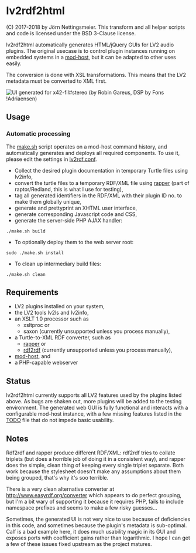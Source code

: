 # lv2rdf2html
(C) 2017-2018 by Jörn Nettingsmeier. This transform and all helper scripts and
code is licensed under the BSD 3-Clause license.

lv2rdf2html automatically generates HTML/jQuery GUIs for LV2 audio
plugins. The original usecase is to control plugin instances running
on embedded systems in a [mod-host](
https://github.com/moddevices/mod-host), but it can be adapted to
other uses easily.

The conversion is done with XSL transformations. This means that the 
LV2 metadata must be converted to XML first.

![UI generated for x42-fil#stereo (by Robin Gareus, DSP by Fons
!Adriaensen)](fil4stereo.png)
## Usage

### Automatic processing
The [make.sh](make.sh) script operates on a mod-host command history, and
automatically generates and deploys all required components. To use it, please edit the settings in
[lv2rdf.conf](lv2rdf.conf).

* Collect the desired plugin documentation in temporary Turtle files using
  lv2info,
* convert the turtle files to a temporary RDF/XML file using [rapper](http://librdf.org/raptor/rapper.html)
(part of raptor/Redland, this is what I use for testing),
* tag all generated identifiers in the RDF/XML with their plugin ID no. to
make them globally unique,
* generate and prettyprint an XHTML user interface,
* generate corresponding Javascript code and CSS,
* generate the server-side PHP AJAX handler:
```
./make.sh build
```
* To optionally deploy them to the web server root:
```
sudo ./make.sh install
```
* To clean up intermediary build files:
```
./make.sh clean
```


## Requirements

* LV2 plugins installed on your system,
* the LV2 tools lv2ls and lv2info,
* an XSLT 1.0  processor such as 
  * xsltproc or 
  * saxon (currently unsupported unless you process manually),
* a Turtle-to-XML RDF converter, such as
  * [rapper](http://librdf.org/raptor/rapper.html) or
  * [rdf2rdf](http://www.l3s.de/~minack/rdf2rdf/) (currently unsupported
    unless you process manually),
* [mod-host](https://github.com/moddevices/mod-host), and
* a PHP-capable webserver

## Status

lv2rdf2html currently supports all LV2 features used by the plugins
listed above. As bugs are shaken out, more plugins will be added to the 
testing environment. 
The generated web GUI is fully functional and interacts with a configurable
mod-host instance, with a few missing features listed in the [TODO](TODO.md) 
file that do not impede basic usability. 
    
## Notes

Rdf2rdf and rapper produce different RDF/XML: rdf2rdf tries to collate
triplets (but does a horrible job of doing it in a consistent way), and rapper
does the simple, clean thing of keeping every single triplet separate. Both work
because the stylesheet doesn't make any assumptions about them being grouped, 
that's why it's soo terrible.
  
There is a very clean alternative converter at http://www.easyrdf.org/converter
which appears to do perfect grouping, but I'm a bit wary of supporting it because
it requires PHP, fails to include namespace prefixes and seems to make a few risky guesses...

Sometimes, the generated UI is not very nice to use because of deficiencies
in this code, and sometimes because the plugin's metadata is sub-optimal.
Calf is a bad example here, it does much usability magic in its GUI and
exposes ports with coefficient gains rather than logarithmic. I hope I can
get a few of these issues fixed upstream as the project matures.
